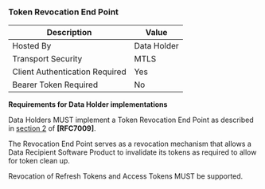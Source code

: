 ### Token Revocation End Point

| Description | Value   |
|---|---|
| Hosted By  | Data Holder |
|  Transport Security |  MTLS |
| Client Authentication Required| Yes |
| Bearer Token Required| No |

**Requirements for Data Holder implementations**

Data Holders MUST implement a Token Revocation End Point as described in [section 2](https://tools.ietf.org/html/rfc7009#section-2) of **[RFC7009]**.

The Revocation End Point serves as a revocation mechanism that allows a Data Recipient Software Product to invalidate its tokens as required to allow for token clean up.

Revocation of Refresh Tokens and Access Tokens MUST be supported.
